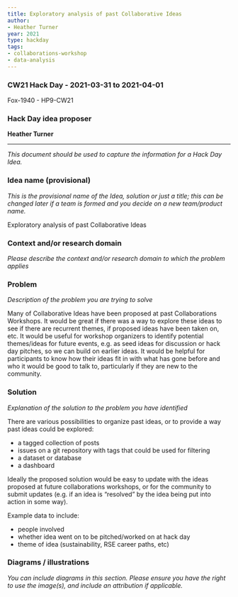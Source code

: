 ```yaml
---
title: Exploratory analysis of past Collaborative Ideas
author:
- Heather Turner
year: 2021
type: hackday
tags:
- collaborations-workshop
- data-analysis
---
```


### CW21 Hack Day - 2021-03-31 to 2021-04-01

Fox-1940 - HP9-CW21


### **Hack Day idea proposer**

**Heather Turner**

---


_This document should be used to capture the information for a Hack Day Idea._


### **Idea name (provisional)**

_This is the provisional name of the Idea, solution or just a title; this can be changed later if a team is formed and you decide on a new team/product name._

Exploratory analysis of past Collaborative Ideas


### **Context and/or research domain**

_Please describe the context and/or research domain to which the problem applies_


### **Problem**

_Description of the problem you are trying to solve_

Many of Collaborative Ideas have been proposed at past Collaborations Workshops. It would be great if there was a way to explore these ideas to see if there are recurrent themes, if proposed ideas have been taken on, etc. It would be useful for workshop organizers to identify potential themes/ideas for future events, e.g. as seed ideas for discussion or hack day pitches, so we can build on earlier ideas. It would be helpful for participants to know how their ideas fit in with what has gone before and who it would be good to talk to, particularly if they are new to the community.


### **Solution**

_Explanation of the solution to the problem you have identified_

There are various possibilities to organize past ideas, or to provide a way past ideas could be explored:



*   a tagged collection of posts
*   issues on a git repository with tags that could be used for filtering
*   a dataset or database
*   a dashboard

Ideally the proposed solution would be easy to update with the ideas proposed at future collaborations workshops, or for the community to submit updates (e.g. if an idea is “resolved” by the idea being put into action in some way).

Example data to include:



*   people involved
*   whether idea went on to be pitched/worked on at hack day
*   theme of idea (sustainability, RSE career paths, etc)


### **Diagrams / illustrations**

_You can include diagrams in this section. Please ensure you have the right to use the image(s), and include an attribution if applicable._
